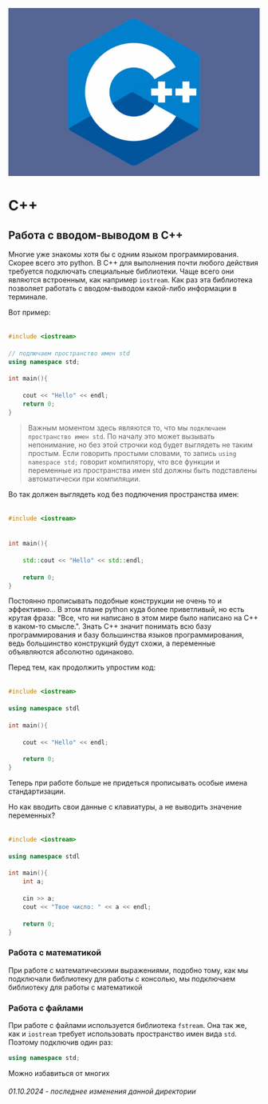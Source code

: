 ![C++](../assets/cpp-logo.jpg)

# **C++**

## Работа с вводом-выводом в C++

Многие уже знакомы хотя бы с одним языком программирования. Скорее всего это python.
В C++ для выполнения почти любого действия требуется подключать специальные библиотеки.
Чаще всего они являются встроенным, как например `iostream`. Как раз эта библиотека позволяет
работать с вводом-выводом какой-либо информации в терминале.

Вот пример:

```C++

#include <iostream>

// подлючаем пространство имен std
using namespace std;

int main(){

    cout << "Hello" << endl;
    return 0;
}

```

> Важным моментом здесь являются то, что мы `подключаем пространство имен std`. 
> По началу это может вызывать непонимание, но без этой строчки код будет выглядеть не таким простым.
> Если говорить простыми словами, то запись `using namespace std;`  говорит компилятору, что все функции и переменные из пространства имен std
> должны быть подставлены автоматически при компиляции.

Во так должен выглядеть код без подлючения пространства имен:

```C++

#include <iostream>


int main(){

    std::cout << "Hello" << std::endl;

    return 0;
}

```

Постоянно прописывать подобные конструкции не очень то и эффективно... 
В этом плане python куда более приветливый, но есть крутая фраза: "Все, что ни написано в этом мире было написано на C++ в каком-то смысле.". Знать C++ значит понимать всю базу программирования и базу большинства языков программирования, ведь большинство конструкций будут схожи, а переменные объявляются абсолютно одинаково.

Перед тем, как продолжить упростим код:

```cpp

#include <iostream>

using namespace stdl

int main(){

    cout << "Hello" << endl;

    return 0;
}

```

Теперь при работе больше не придеться прописывать особые имена стандартизации.

Но как вводить свои данные с клавиатуры, а не выводить значение переменных?

```cpp

#include <iostream>

using namespace stdl

int main(){
    int a;

    cin >> a;
    cout << "Твое число: " << a << endl;

    return 0;
}

```

### Работа с математикой

При работе с математическими выражениями, подобно тому, как мы подключали библиотеку для работы с консолью, мы подключаем библиотеку для работы с математикой

### Работа с файлами

При работе с файлами используется библиотека `fstream`. Она так же, как и `iostream` требует использовать пространство имен вида `std`. Поэтому подключив один раз:

```cpp
using namespace std;
```

Можно избавиться от многих 


###### 01.10.2024 - последнее изменения данной директории